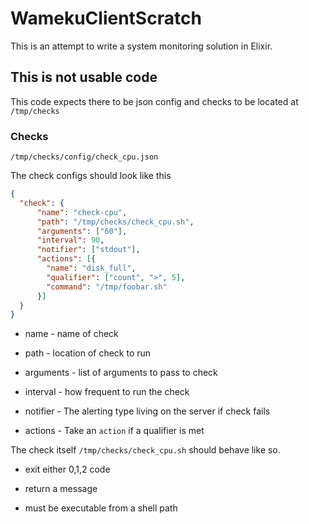 # WamekuClientScratch

This is an attempt to write a system monitoring solution in Elixir.


## This is not usable code

This code expects there to be json config and checks to be located at `/tmp/checks`


### Checks

`/tmp/checks/config/check_cpu.json` 

The check configs should look like this

```json
{
  "check": {
      "name": "check-cpu",
      "path": "/tmp/checks/check_cpu.sh",
      "arguments": ["60"],
      "interval": 90,
      "notifier": ["stdout"],
      "actions": [{ 
        "name": "disk_full",
        "qualifier": ["count", ">", 5],
        "command": "/tmp/foobar.sh"
      }]  
  }
}
```

* name - name of check

* path - location of check to run

* arguments - list of arguments to pass to check

* interval - how frequent to run the check

* notifier - The alerting type living on the server if check fails

* actions - Take an `action` if a qualifier is met


The check itself `/tmp/checks/check_cpu.sh` should behave like so.

* exit either 0,1,2 code

* return a message

* must be executable from a shell path
